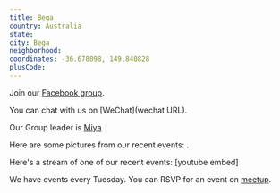 ```yaml
---
title: Bega
country: Australia
state: 
city: Bega
neighborhood: 
coordinates: -36.678098, 149.840828
plusCode:
---
```

Join our [Facebook group](https://www.facebook.com/groups/free.code.camp.bega).

You can chat with us on [WeChat](wechat URL).

Our Group leader is [Miya](freecodecamp.org/miya)

Here are some pictures from our recent events:
![]().

Here's a stream of one of our recent events:
[youtube embed]

We have events every Tuesday. You can RSVP for an event on [meetup](meetupurl).
